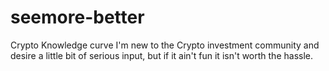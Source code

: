 # seemore-better
Crypto Knowledge curve
I'm new to the Crypto investment community and desire a little bit of serious input, but if it ain't fun it isn't worth the hassle.

